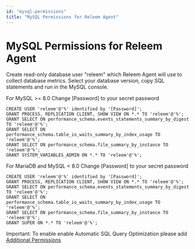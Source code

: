 ```yaml
---
id: "mysql-permissions"
title: "MySQL Permissions for Releem Agent"
---
```


# MySQL Permissions for Releem Agent

Create read-only database user "releem" which Releem Agent will use to collect database metrics. Select your database version, copy SQL statements and run in the MySQL console.

For MySQL >= 8.0
Change [Password] to your secret password
```
CREATE USER 'releem'@'%' identified by '[Password]';
GRANT PROCESS, REPLICATION CLIENT, SHOW VIEW ON *.* TO 'releem'@'%';
GRANT SELECT ON performance_schema.events_statements_summary_by_digest TO 'releem'@'%';
GRANT SELECT ON performance_schema.table_io_waits_summary_by_index_usage TO 'releem'@'%';
GRANT SELECT ON performance_schema.file_summary_by_instance TO 'releem'@'%';
GRANT SYSTEM_VARIABLES_ADMIN ON *.* TO 'releem'@'%';
```

For MariaDB and MySQL < 8.0
Change [Password] to your secret password
```
CREATE USER 'releem'@'%' identified by '[Password]';
GRANT PROCESS, REPLICATION CLIENT, SHOW VIEW ON *.* TO 'releem'@'%';
GRANT SELECT ON performance_schema.events_statements_summary_by_digest TO 'releem'@'%';
GRANT SELECT ON performance_schema.table_io_waits_summary_by_index_usage TO 'releem'@'%';
GRANT SELECT ON performance_schema.file_summary_by_instance TO 'releem'@'%';
GRANT SUPER ON *.* TO 'releem'@'%';
```
Important: To enable enable Automatic SQL Query Optimization please add [Additional Permissions](../../releem-agent/enable-sql-query-optimization#additional-database-permissions-required)
